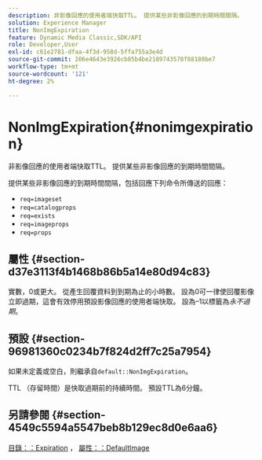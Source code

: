 ```yaml
---
description: 非影像回應的使用者端快取TTL。 提供某些非影像回應的到期時間間隔。
solution: Experience Manager
title: NonImgExpiration
feature: Dynamic Media Classic,SDK/API
role: Developer,User
exl-id: c61e2781-dfaa-4f3d-958d-5ffa755a3e4d
source-git-commit: 206e4643e3926cb85b4be2189743578f88180be7
workflow-type: tm+mt
source-wordcount: '121'
ht-degree: 2%

---
```


# NonImgExpiration{#nonimgexpiration}

非影像回應的使用者端快取TTL。 提供某些非影像回應的到期時間間隔。

提供某些非影像回應的到期時間間隔，包括回應下列命令所傳送的回應：

* `req=imageset`
* `req=catalogprops`
* `req=exists`
* `req=imageprops`
* `req=props`

## 屬性 {#section-d37e3113f4b1468b86b5a14e80d94c83}

實數，0或更大。 從產生回覆資料到到期為止的小時數。 設為0可一律使回覆影像立即過期，這會有效停用預設影像回應的使用者端快取。 設為–1以標籤為&#x200B;*永不過期*。

## 預設 {#section-96981360c0234b7f824d2ff7c25a7954}

如果未定義或空白，則繼承自`default::NonImgExpiration`。

TTL （存留時間）是快取過期前的持續時間。 預設TTL為6分鐘。

## 另請參閱 {#section-4549c5594a5547beb8b129ec8d0e6aa6}

[目錄：：Expiration](../../../../../is-api/image-catalog/image-serving-api-ref/c-image-catalog-reference/c-image-svg-data-reference/c-image-data-reference/r-expiration-cat.md#reference-a7afd668ecbb4d2da65d86259aa6a28a) ， [屬性：：DefaultImage](../../../../../is-api/image-catalog/image-serving-api-ref/c-image-catalog-reference/c-attributes-reference/r-is-cat-defaultimage.md#reference-8e9900e129f54ed68462a3c2fc3bc433)
